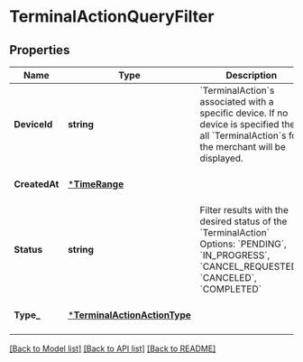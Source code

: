# TerminalActionQueryFilter

## Properties
Name | Type | Description | Notes
------------ | ------------- | ------------- | -------------
**DeviceId** | **string** | &#x60;TerminalAction&#x60;s associated with a specific device. If no device is specified then all &#x60;TerminalAction&#x60;s for the merchant will be displayed. | [optional] [default to null]
**CreatedAt** | [***TimeRange**](TimeRange.md) |  | [optional] [default to null]
**Status** | **string** | Filter results with the desired status of the &#x60;TerminalAction&#x60; Options: &#x60;PENDING&#x60;, &#x60;IN_PROGRESS&#x60;, &#x60;CANCEL_REQUESTED&#x60;, &#x60;CANCELED&#x60;, &#x60;COMPLETED&#x60; | [optional] [default to null]
**Type_** | [***TerminalActionActionType**](TerminalActionActionType.md) |  | [optional] [default to null]

[[Back to Model list]](../README.md#documentation-for-models) [[Back to API list]](../README.md#documentation-for-api-endpoints) [[Back to README]](../README.md)

